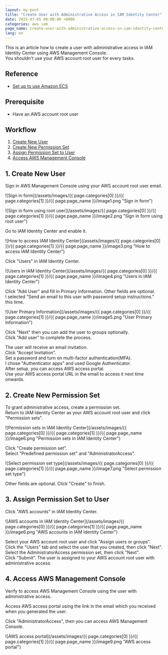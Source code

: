 ```yaml
---
layout: my-post
title: "Create User with Administrative Access in IAM Identity Center"
date: 2025-07-05 00:00:00 +0000
categories: aws iam
page_name: create-user-with-administrative-access-in-iam-identity-center-en
lang: en
---
```


This is an article how to create a user with administrative access in IAM Identity Center using AWS Management Console.  
You shouldn't use your AWS account root user for every tasks.

## Reference
- [Set up to use Amazon ECS](https://docs.aws.amazon.com/AmazonECS/latest/developerguide/get-set-up-for-amazon-ecs.html)

## Prerequisite
- Have an AWS account root user

## Workflow
1. [Create New User](#1-create-new-user)
2. [Create New Permission Set](#2-create-new-permission-set)
3. [Assign Permission Set to User](#3-assign-permission-set-to-user)
4. [Access AWS Management Console](#4-access-aws-management-console)

## 1. Create New User
Sign in AWS Management Console using your AWS account root user email.

![Sign in form](/assets/images/{{ page.categories[0] }}/{{ page.categories[1] }}/{{ page.page_name }}/image1.png "Sign in form")

![Sign in form using root user](/assets/images/{{ page.categories[0] }}/{{ page.categories[1] }}/{{ page.page_name }}/image2.png "Sign in form using root user")

Go to IAM Identity Center and enable it.

![How to access IAM Identity Center](/assets/images/{{ page.categories[0] }}/{{ page.categories[1] }}/{{ page.page_name }}/image3.png "How to access IAM Identity Center")

Click "Users" in IAM Identity Center.

![Users in IAM Identity Center](/assets/images/{{ page.categories[0] }}/{{ page.categories[1] }}/{{ page.page_name }}/image4.png "Users in IAM Identity Center")

Click "Add User" and fill in Primary Information. Other fields are optional.  
I selected "Send an email to this user with password setup instructions." this time.

![User Primary Information](/assets/images/{{ page.categories[0] }}/{{ page.categories[1] }}/{{ page.page_name }}/image5.png "User Primary Information")

Click "Next" then you can add the user to groups optionally.  
Click "Add user" to complete the process.

The user will receive an email invitation.  
Click "Accept Invitation".  
Set a password and turn on multi-factor authentication(MFA).  
I chose "Authenticator apps" and used Google Authenticator.  
After setup, you can access AWS access portal.  
Use your AWS access portal URL in the email to access it next time onwards.

## 2. Create New Permission Set
To grant administrative access, create a permission set.  
Return to IAM Identity Center as your AWS account root user and click "Permission sets".

![Permission sets in IAM Identity Center](/assets/images/{{ page.categories[0] }}/{{ page.categories[1] }}/{{ page.page_name }}/image6.png "Permission sets in IAM Identity Center")

Click "Create permission set".  
Select "Predefined permission set" and "AdministratorAccess".

![Select permission set type](/assets/images/{{ page.categories[0] }}/{{ page.categories[1] }}/{{ page.page_name }}/image7.png "Select permission set type")

Other fields are optional. Click "Create" to finish.

## 3. Assign Permission Set to User
Click "AWS accounts" in IAM Identity Center.

![AWS accounts in IAM Identity Center](/assets/images/{{ page.categories[0] }}/{{ page.categories[1] }}/{{ page.page_name }}/image6.png "AWS accounts in IAM Identity Center")

Select your AWS account root user and click "Assign users or groups".  
Click the "Users" tab and select the user that you created, then click "Next".  
Select the AdministratorAccess permission set, then click "Next".  
Click "Submit". The user is assigned to your AWS account root user with administrative access.

## 4. Access AWS Management Console
Verify to access AWS Management Console using the user with administrative access.

Access AWS access portal using the link in the email which you received when you generated the user.

Click "AdministratorAccess", then you can access AWS Management Console.

![AWS access portal](/assets/images/{{ page.categories[0] }}/{{ page.categories[1] }}/{{ page.page_name }}/image9.png "AWS access portal")
